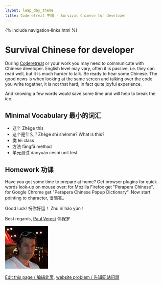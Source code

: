 ```yaml
---
layout: leap_day_theme
title: Coderetreat 中国 - Survival Chinese for developer
---
```


{% include navigation-links.html %}

# Survival Chinese for developer

During [Coderetreat](index) or your work you may need to communicate with Chinese developer.
English level may vary, often it is passive, i.e. they can read well, but it is much harder to talk.
Be ready to hear some Chinese.
The good news is when looking at the same screen and talking over the code you write together,
it is not that hard, in fact quite joyful experience.

And knowing a few words would save some time and will help to break the ice.

## Minimal Vocabulary 最小的词汇

- 这个 Zhège this
- 这个是什么？Zhège shì shénme? What is this?
- 类 lèi class
- 方法 fāngfǎ method
- 单元测试 dānyuán cèshì unit test

## Homework 功课

Have you got some time to prepare at home? Get browser plugins for quick words look-up on mouse over:
for Mozilla Firefox get "Perapera Chinese", for Google Chrome get "Perapera Chinese Popup Dictionary".
Now start pointing to character, 很简答。


Good luck! 祝你好运！ Zhù nǐ hǎo yùn！

Best regards,
<a href="https://cn.linkedin.com/pub/paul-verest/10/645/105">Paul Verest</a> 伟保罗

![](images/people/Paul_Verest_140x140.jpg)

[Edit this page / 编辑此页](https://github.com/coderetreat-china/coderetreat-china.github.io/edit/master/survival-Chinese-for-developer.md),
[website problem / 告知网站问题](https://github.com/coderetreat-china/coderetreat-china.github.io/issues)
